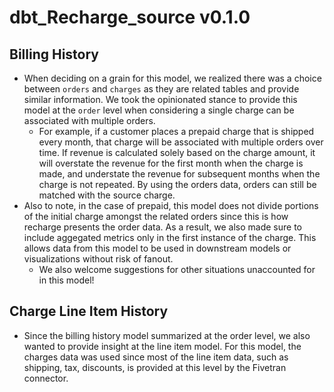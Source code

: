 # dbt_Recharge_source v0.1.0
## Billing History
- When deciding on a grain for this model, we realized there was a choice between `orders` and `charges` as they are related tables and provide similar information. We took the opinionated stance to provide this model at the `order` level when considering a single charge can be associated with multiple orders.
    - For example, if a customer places a prepaid charge that is shipped every month, that charge will be associated with multiple orders over time. If revenue is calculated solely based on the charge amount, it will overstate the revenue for the first month when the charge is made, and understate the revenue for subsequent months when the charge is not repeated. By using the orders data, orders can still be matched with the source charge. 
- Also to note, in the case of prepaid, this model does not divide portions of the initial charge amongst the related orders since this is how recharge presents the order data. As a result, we also made sure to include aggegated metrics only in the first instance of the charge. This allows data from this model to be used in downstream models or visualizations without risk of fanout. 
    - We also welcome suggestions for other situations unaccounted for in this model!

## Charge Line Item History
- Since the billing history model summarized at the order level, we also wanted to provide insight at the line item model. For this model, the charges data was used since most of the line item data, such as shipping, tax, discounts, is provided at this level by the Fivetran connector. 